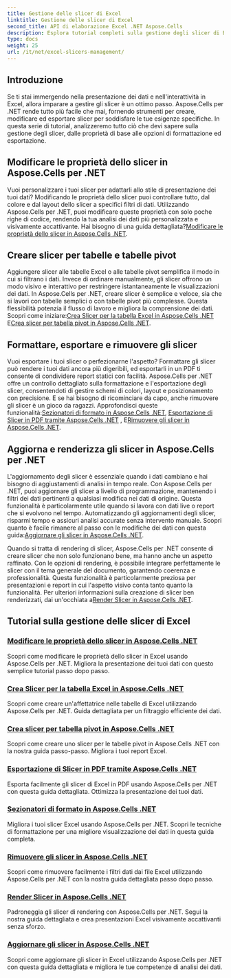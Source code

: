 ```yaml
---
title: Gestione delle slicer di Excel
linktitle: Gestione delle slicer di Excel
second_title: API di elaborazione Excel .NET Aspose.Cells
description: Esplora tutorial completi sulla gestione degli slicer di Excel con Aspose.Cells per .NET. Scopri come creare, aggiornare, formattare ed esportare slicer senza sforzo.
type: docs
weight: 25
url: /it/net/excel-slicers-management/
---
```

## Introduzione

Se ti stai immergendo nella presentazione dei dati e nell'interattività in Excel, allora imparare a gestire gli slicer è un ottimo passo. Aspose.Cells per .NET rende tutto più facile che mai, fornendo strumenti per creare, modificare ed esportare slicer per soddisfare le tue esigenze specifiche. In questa serie di tutorial, analizzeremo tutto ciò che devi sapere sulla gestione degli slicer, dalle proprietà di base alle opzioni di formattazione ed esportazione.

## Modificare le proprietà dello slicer in Aspose.Cells per .NET
Vuoi personalizzare i tuoi slicer per adattarli allo stile di presentazione dei tuoi dati? Modificando le proprietà dello slicer puoi controllare tutto, dal colore e dal layout dello slicer a specifici filtri di dati. Utilizzando Aspose.Cells per .NET, puoi modificare queste proprietà con solo poche righe di codice, rendendo la tua analisi dei dati più personalizzata e visivamente accattivante. Hai bisogno di una guida dettagliata?[Modificare le proprietà dello slicer in Aspose.Cells .NET](./change-slicer-properties/).

## Creare slicer per tabelle e tabelle pivot
 Aggiungere slicer alle tabelle Excel o alle tabelle pivot semplifica il modo in cui si filtrano i dati. Invece di ordinare manualmente, gli slicer offrono un modo visivo e interattivo per restringere istantaneamente le visualizzazioni dei dati. In Aspose.Cells per .NET, creare slicer è semplice e veloce, sia che si lavori con tabelle semplici o con tabelle pivot più complesse. Questa flessibilità potenzia il flusso di lavoro e migliora la comprensione dei dati. Scopri come iniziare:[Crea Slicer per la tabella Excel in Aspose.Cells .NET](./create-slicer-excel-table/) E[Crea slicer per tabella pivot in Aspose.Cells .NET](./create-slicer-pivot-table/).

## Formattare, esportare e rimuovere gli slicer
 Vuoi esportare i tuoi slicer o perfezionarne l'aspetto? Formattare gli slicer può rendere i tuoi dati ancora più digeribili, ed esportarli in un PDF ti consente di condividere report statici con facilità. Aspose.Cells per .NET offre un controllo dettagliato sulla formattazione e l'esportazione degli slicer, consentendoti di gestire schemi di colori, layout e posizionamento con precisione. E se hai bisogno di ricominciare da capo, anche rimuovere gli slicer è un gioco da ragazzi. Approfondisci queste funzionalità:[Sezionatori di formato in Aspose.Cells .NET](./format-slicers/), [Esportazione di Slicer in PDF tramite Aspose.Cells .NET](./export-slicer-to-pdf/) , E[Rimuovere gli slicer in Aspose.Cells .NET](./remove-slicers/).

## Aggiorna e renderizza gli slicer in Aspose.Cells per .NET

L'aggiornamento degli slicer è essenziale quando i dati cambiano e hai bisogno di aggiustamenti di analisi in tempo reale. Con Aspose.Cells per .NET, puoi aggiornare gli slicer a livello di programmazione, mantenendo i filtri dei dati pertinenti a qualsiasi modifica nei dati di origine. Questa funzionalità è particolarmente utile quando si lavora con dati live o report che si evolvono nel tempo. Automatizzando gli aggiornamenti degli slicer, risparmi tempo e assicuri analisi accurate senza intervento manuale. Scopri quanto è facile rimanere al passo con le modifiche dei dati con questa guida:[Aggiornare gli slicer in Aspose.Cells .NET](./update-slicers/).

Quando si tratta di rendering di slicer, Aspose.Cells per .NET consente di creare slicer che non solo funzionano bene, ma hanno anche un aspetto raffinato. Con le opzioni di rendering, è possibile integrare perfettamente le slicer con il tema generale del documento, garantendo coerenza e professionalità. Questa funzionalità è particolarmente preziosa per presentazioni e report in cui l'aspetto visivo conta tanto quanto la funzionalità. Per ulteriori informazioni sulla creazione di slicer ben renderizzati, dai un'occhiata a[Render Slicer in Aspose.Cells .NET](./render-slicers/).

## Tutorial sulla gestione delle slicer di Excel
### [Modificare le proprietà dello slicer in Aspose.Cells .NET](./change-slicer-properties/)
Scopri come modificare le proprietà dello slicer in Excel usando Aspose.Cells per .NET. Migliora la presentazione dei tuoi dati con questo semplice tutorial passo dopo passo.
### [Crea Slicer per la tabella Excel in Aspose.Cells .NET](./create-slicer-excel-table/)
Scopri come creare un'affettatrice nelle tabelle di Excel utilizzando Aspose.Cells per .NET. Guida dettagliata per un filtraggio efficiente dei dati.
### [Crea slicer per tabella pivot in Aspose.Cells .NET](./create-slicer-pivot-table/)
Scopri come creare uno slicer per le tabelle pivot in Aspose.Cells .NET con la nostra guida passo-passo. Migliora i tuoi report Excel.
### [Esportazione di Slicer in PDF tramite Aspose.Cells .NET](./export-slicer-to-pdf/)
Esporta facilmente gli slicer di Excel in PDF usando Aspose.Cells per .NET con questa guida dettagliata. Ottimizza la presentazione dei tuoi dati.
### [Sezionatori di formato in Aspose.Cells .NET](./format-slicers/)
Migliora i tuoi slicer Excel usando Aspose.Cells per .NET. Scopri le tecniche di formattazione per una migliore visualizzazione dei dati in questa guida completa.
### [Rimuovere gli slicer in Aspose.Cells .NET](./remove-slicers/)
Scopri come rimuovere facilmente i filtri dati dai file Excel utilizzando Aspose.Cells per .NET con la nostra guida dettagliata passo dopo passo.
### [Render Slicer in Aspose.Cells .NET](./render-slicers/)
Padroneggia gli slicer di rendering con Aspose.Cells per .NET. Segui la nostra guida dettagliata e crea presentazioni Excel visivamente accattivanti senza sforzo.
### [Aggiornare gli slicer in Aspose.Cells .NET](./update-slicers/)
Scopri come aggiornare gli slicer in Excel utilizzando Aspose.Cells per .NET con questa guida dettagliata e migliora le tue competenze di analisi dei dati.